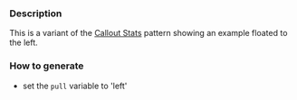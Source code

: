 ### Description
This is a variant of the [Callout Stats](./?p=molecules-callout-stats) pattern showing an example floated to the left.

### How to generate
* set the `pull` variable to 'left'
